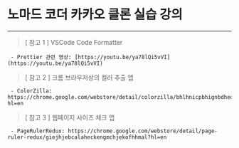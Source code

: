# 노마드 코더 카카오 클론 실습 강의

---

> [ 참고 1 ] VSCode Code Formatter

```
 - Prettier 관련 영상: [https://youtu.be/ya78lQi5vVI](https://youtu.be/ya78lQi5vVI)
```

> [ 참고 2 ] 크롬 브라우저상의 컬러 추출 앱

```
 - ColorZilla: https://chrome.google.com/webstore/detail/colorzilla/bhlhnicpbhignbdhedgjhgdocnmhomnp?hl=en
```

> [ 참고 3 ] 웹페이지 사이즈 체크 앱

```
 - PageRulerRedux: https://chrome.google.com/webstore/detail/page-ruler-redux/giejhjebcalaheckengmchjekofhhmal?hl=en
```
